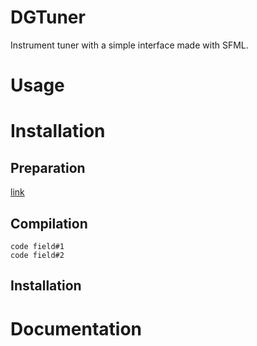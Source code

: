 # DGTuner

Instrument tuner with a simple interface made with SFML.

# Usage

# Installation

## Preparation

[link](https://example.com)

## Compilation

```
code field#1
code field#2
```

## Installation

# Documentation
